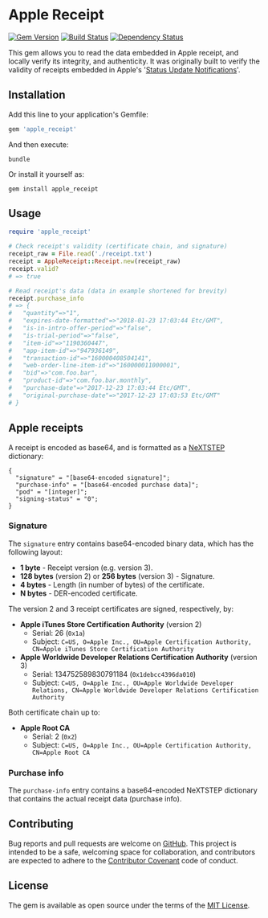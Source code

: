 # Apple Receipt

[![Gem Version](https://badge.fury.io/rb/apple_receipt.svg)](https://badge.fury.io/rb/apple_receipt)
[![Build Status](https://travis-ci.org/koenrh/apple_receipt.svg?branch=master)](https://travis-ci.org/koenrh/apple_receipt)
[![Dependency Status](https://beta.gemnasium.com/badges/github.com/koenrh/apple_receipt.svg)](https://beta.gemnasium.com/projects/github.com/koenrh/apple_receipt)

This gem allows you to read the data embedded in Apple receipt, and locally verify its integrity, and authenticity. It was originally built to verify the validity of receipts embedded in Apple's '[Status Update Notifications](https://developer.apple.com/library/content/documentation/NetworkingInternet/Conceptual/StoreKitGuide/Chapters/Subscriptions.html#//apple_ref/doc/uid/TP40008267-CH7-SW13)'.

## Installation

Add this line to your application's Gemfile:

```ruby
gem 'apple_receipt'
```

And then execute:

    bundle

Or install it yourself as:

    gem install apple_receipt

## Usage

```ruby
require 'apple_receipt'

# Check receipt's validity (certificate chain, and signature)
receipt_raw = File.read('./receipt.txt')
receipt = AppleReceipt::Receipt.new(receipt_raw)
receipt.valid?
# => true

# Read receipt's data (data in example shortened for brevity)
receipt.purchase_info
# => {
#   "quantity"=>"1",
#   "expires-date-formatted"=>"2018-01-23 17:03:44 Etc/GMT",
#   "is-in-intro-offer-period"=>"false",
#   "is-trial-period"=>"false",
#   "item-id"=>"1190360447",
#   "app-item-id"=>"947936149",
#   "transaction-id"=>"160000408504141",
#   "web-order-line-item-id"=>"160000011000001",
#   "bid"=>"com.foo.bar",
#   "product-id"=>"com.foo.bar.monthly",
#   "purchase-date"=>"2017-12-23 17:03:44 Etc/GMT",
#   "original-purchase-date"=>"2017-12-23 17:03:53 Etc/GMT"
# }
```

## Apple receipts

A receipt is encoded as base64, and is formatted as a [NeXTSTEP](https://en.wikipedia.org/wiki/Property_list#NeXTSTEP) dictionary:

```
{
  "signature" = "[base64-encoded signature]";
  "purchase-info" = "[base64-encoded purchase data]";
  "pod" = "[integer]";
  "signing-status" = "0";
}
```

### Signature

The `signature` entry contains base64-encoded binary data, which has the following layout:

- **1 byte** - Receipt version (e.g. version 3).
- **128 bytes** (version 2) or **256 bytes** (version 3) - Signature.
- **4 bytes** - Length (in number of bytes) of the certificate.
- **N bytes** - DER-encoded certificate.

The version 2 and 3 receipt certificates are signed, respectively, by:

- **Apple iTunes Store Certification Authority** (version 2)
	- Serial: 26 (`0x1a`)
	- Subject: `C=US, O=Apple Inc., OU=Apple Certification Authority, CN=Apple iTunes Store Certification Authority`
- **Apple Worldwide Developer Relations Certification Authority** (version 3)
	- Serial: 134752589830791184 (`0x1debcc4396da010`)
	- Subject: `C=US, O=Apple Inc., OU=Apple Worldwide Developer Relations, CN=Apple Worldwide Developer Relations Certification Authority`

Both certificate chain up to:

- **Apple Root CA**
	- Serial: 2 (`0x2`)
	- Subject: `C=US, O=Apple Inc., OU=Apple Certification Authority, CN=Apple Root CA`

### Purchase info

The `purchase-info` entry contains a base64-encoded NeXTSTEP dictionary that contains the actual receipt data (purchase info).

## Contributing

Bug reports and pull requests are welcome on [GitHub](https://github.com/koenrh/apple_receipt).
This project is intended to be a safe, welcoming space for collaboration, and
contributors are expected to adhere to the [Contributor Covenant](https://www.contributor-covenant.org)
code of conduct.

## License

The gem is available as open source under the terms of the [MIT License](https://opensource.org/licenses/MIT).

